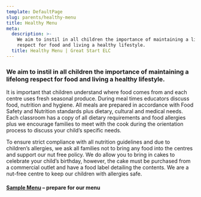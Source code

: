 ```yaml
---
template: DefaultPage
slug: parents/healthy-menu
title: Healthy Menu
meta:
  description: >-
    We aim to instil in all children the importance of maintaining a lifelong
    respect for food and living a healthy lifestyle.
  title: Healthy Menu | Great Start ELC
---
```

### We aim to instil in all children the importance of maintaining a lifelong respect for food and living a healthy lifestyle.

It is important that children understand where food comes from and each centre uses fresh seasonal produce. During meal times educators discuss food, nutrition and hygiene. All meals are prepared in accordance with Food Safety and Nutrition standards plus dietary, cultural and medical needs. Each classroom has a copy of all dietary requirements and food allergies plus we encourage families to meet with the cook during the orientation process to discuss your child’s specific needs.

To ensure strict compliance with all nutrition guidelines and due to children’s allergies, we ask all families not to bring any food into the centres and support our nut free policy. We do allow you to bring in cakes to celebrate your child’s birthday, however, the cake must be purchased from a commercial outlet and have a food label detailing the contents. We are a nut-free centre to keep our children with allergies safe.

#### [Sample Menu](/images/uploads/healthy-menu.pdf) – prepare for our menu
